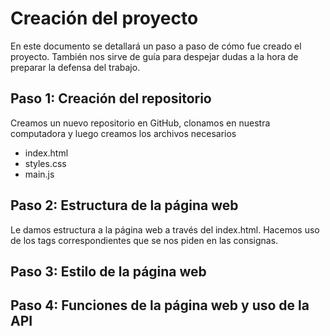 # Creación del proyecto

En este documento se detallará un paso a paso de cómo fue creado el proyecto.
También nos sirve de guía para despejar dudas a la hora de preparar la defensa del trabajo.

## Paso 1: Creación del repositorio

Creamos un nuevo repositorio en GitHub, clonamos en nuestra computadora y luego creamos los archivos necesarios

-   index.html
-   styles.css
-   main.js

## Paso 2: Estructura de la página web

Le damos estructura a la página web a través del index.html. Hacemos uso de los tags correspondientes que se nos piden en las consignas.

## Paso 3: Estilo de la página web

## Paso 4: Funciones de la página web y uso de la API
